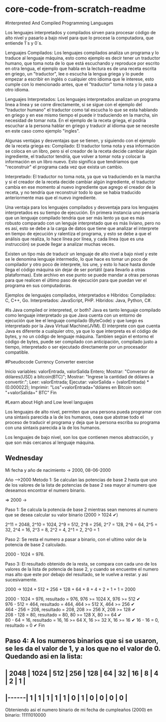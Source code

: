 # core-code-from-scratch-readme

#Interpreted And Compiled Programming Languages

Los lenguajes interpretados y compilados sirven para procesar código de alto nivel y pasarlo a bajo nivel para que lo procese la computadora, que entiende 1´s y 0´s.

Lenguajes Compilados:
Los lenguajes compilados analiza un programa y lo traduce al lenguaje máquina, esto como ejemplo es decir tener un traductor humano, que toma nota de lo que está escuchando y reproduce por escrito en otra lengua, el ejemplo que habla en la lectura es de una receta escrita en griego, un "traductor", lee o escucha la lengua griega y lo puede empezar a escribir en inglés o cualquier otro idioma que le interese, esto cumple con lo mencionado antes, que el "traductor" toma nota y lo pasa a otro idioma.

Lenguajes Interpretados:
Los lenguajes interpretados analizan un programa linea a linea y se corre directamente, si se sigue con el ejemplo del "traductor humano" el traductor como tal escucha lo que se esta hablando en griego y en ese mismo tiempo el puede ir traduciendo en la marcha, sin necesidad de tomar nota. En el ejemplo de la receta griega, el podría escuchar a la persona hablar en griego y traducir al idioma que se necesite en este caso como ejemplo "ingles".

Algunas ventajas y desventajas que se tienen, y siguiendo con el ejemplo de la receta griega es:
Compilado: El traductor toma nota y esa información se coloca en un libro, pero si el creador de la receta decide cambiar algún ingrediente, el traductor tendría, que volver a tomar nota y colocar la información en un libro nuevo. Esto significa que tendriamos que "reconstruir" el programa cada vez que exista un cambio.

Interpretado: El traductor no toma nota, ya que va traduciendo en la marcha y si el creador de la receta decide cambiar algún ingrediente, el traductor cambia en ese momento al nuevo ingrediente que agrego el creador de la receta, y no tendría que reconstruir todo lo que se habia traducido anteriormente mas que el nuevo ingrediente.

Una ventaja para los lenguajes compilados y desventaja para los lenguajes interpretados es su tiempo de ejecución. En primera instancia uno pensaría que un lenguaje compilado tendria que ser más lento ya que es más robusto comparado con un lenguje interpretado que es más liviano, pero no es así, esto se debe a la carga de datos que tiene que analizar el interprete en tiempo de ejecución  y ralentiza el programa, y esto se debe a que el análisis que realiza, lo hace línea por línea, y cada línea (que es una instrucción) se puede llegar a analizar muchas veces.

Existen un tipo más de traducir un lenguaje de alto nivel a bajo nivel y este se le denomina lenguaje intermedio, lo que hace es tomar un poco de compilador y otro poco de interprete, los une, y esto lo hace hasta donde llega el código máquina sin dejar de ser portátil (para llevarlo a otras plataformas). Este archivo en ese punto se puede mandar a otras personas para que realicen el último paso de ejecución para que puedan ver el programa en sus computadoras.

Ejemplos de lenguajes compilados, interpretados e Hibridos:
Compilados: C, C++, Go.
Interpretados: JavaScript, PHP.
Hibridos: Java, Python, C#.


#Is Java compiled or interpreted, or both?
Java es tanto lenguaje compilado como lenguaje interpretado ya que Java cuenta con un entorno de ejecución que lee el lenguaje compilado (ByteCode) y que luego es interpretado por la Java Virtual Machine(JVM). El interprete con que cuenta Java es diferente a cualquier otro, ya que lo que interpreta es el código de bytes, y no un código de lenguaje máquina. Tambíen según el entorno el código de bytes, puede ser compilado con anticipación, compilado justo a tiempo, interpretado o ser ejecutado directamente por un procesador compatible.

#Pseudocode Currency Converter exercise

Inicio
  variables: valorEntrada, valorSalida Entero;
  Mostrar: "Conversor de dólares(USD) a bitcoin(BTC)";
  Mostrar: "Ingrese la cantidad de dólares a convertir:";
  Leer: valorEntrada;
  Ejecutar: valorSalida = (valorEntrada) * (0.000022);
  Imprimir: "Los"+valorEntrada+"dólares en Bitcoin son: "+valorSalida+" BTC"
Fin

#Learn about High and Low level languajes

Los lenguajes de alto nivel, permiten que una persona pueda programar con una sintaxis parecida a la de los humanos, osea que abstrae todo el proceso de traducir el programa y deja que la persona escriba su programa con una sintaxis parecida a la de los humanos.

Los lenguajes de bajo nivel, son los que contienen menos abstracción, y que son más cercanos al lenguaje máquina.


## Wednesday

Mi fecha y año de nacimiento -> 2000, 08-06-2000

Año -->2000
Metodo 1: Se calculan las potencias de base 2 hasta que uno de los valores de la lista de potencias de base 2 sea mayor al numero que deseamos encontrar el numero binario.

=> 2000 -> 

Paso 1: Se calcula la potencia de base 2 mientras sean menores al numero que se desea calcular su valor binario (2000 > 1024 ✔)

2^11 = 2048, 2^10 = 1024, 2^9 = 512, 2^8 = 256, 2^7 = 128, 2^6 = 64, 2^5 = 32, 2^4 = 16, 2^3 = 8, 2^2 = 4, 2^1 = 2, 2^0 = 1

Paso 2: Se resta el numero a pasar a binario, con el ultimo valor de la potencia de base 2 calculado.

2000 - 1024 = 976.

Paso 3: El resultado obtenido de la resta, se compara con cada uno de los valores de la lista de potencia de base 2, y cuando se encuentre el numero mas alto que este por debajo del resultado, se le vuelve a restar. y asi sucesivamente.

2000 -> 1024 + 512 + 256 + 128 + 64 + 8 + 4 + 2 + 1 + 1 = 2000

2000 - 1024 = 976, resultado = 976, 976 >= 1024 X, 976 >= 512 ✔  
976 - 512 = 464, resultado = 464, 464 >= 512 X, 464 >= 256 ✔   
464 - 256 = 208, resultado = 208, 208 >= 256 X, 208 >= 128 ✔    
208 - 128 = 80, resultado = 80, 80 >= 128 X, 80 >= 64 ✔         
80 - 64 = 16, resultado = 16, 16 >= 64 X, 16 >= 32 X, 16 >= 16 ✔
16 - 16 = 0, resultado = 0 ✔
Fin

Paso 4: A los numeros binarios que si se usaron, se les da el valor de 1, y a los que no el valor de 0. Quedando asi en la lista:
----------------------------------------------------------------
| 2048 | 1024 | 512 | 256 | 128 | 64 | 32 | 16 | 8 | 4 | 2 | 1 |
----------------------------------------------------------------
|------|   1  |  1  |  1  |  1  |  1 |  0 |  1 | 0 | 0 | 0 | 0 |
----------------------------------------------------------------
Obteniendo asi el numero binario de mi fecha de cumpleaños (2000) en binario: 11111010000 









